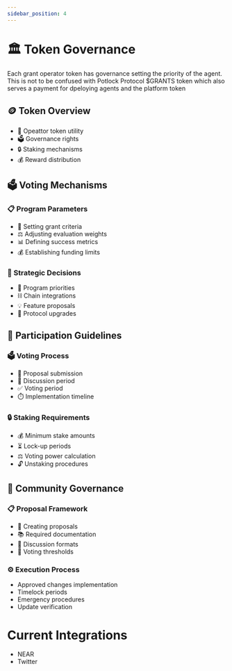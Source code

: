 ```yaml
---
sidebar_position: 4
---
```


# 🏛️ Token Governance

Each grant operator token has governance setting the priority of the agent. This is not to be confused with Potlock Protocol $GRANTS token which also serves a payment for dpeloying agents and the platform token

## 🪙 Token Overview
- 💎 Opeattor token utility
- 🗳️ Governance rights
- 🔒 Staking mechanisms
- 💰 Reward distribution

## 🗳️ Voting Mechanisms

### 📋 Program Parameters
- 🎯 Setting grant criteria
- ⚖️ Adjusting evaluation weights
- 📊 Defining success metrics
- 💰 Establishing funding limits

### 🔄 Strategic Decisions
- 🎯 Program priorities
- ⛓️ Chain integrations
- 💡 Feature proposals
- 🔄 Protocol upgrades

## 📜 Participation Guidelines

### 🗳️ Voting Process
- 📝 Proposal submission
- 💬 Discussion period
- ✅ Voting period
- ⏱️ Implementation timeline

### 🔒 Staking Requirements
- 💰 Minimum stake amounts
- ⏳ Lock-up periods
- ⚖️ Voting power calculation
- 🔓 Unstaking procedures

## 👥 Community Governance

### 📋 Proposal Framework
- 📝 Creating proposals
- 📚 Required documentation
- 💬 Discussion formats
- 🎯 Voting thresholds

### ⚙ Execution Process
- Approved changes implementation
- Timelock periods
- Emergency procedures
- Update verification

# Current Integrations
- NEAR
- Twitter